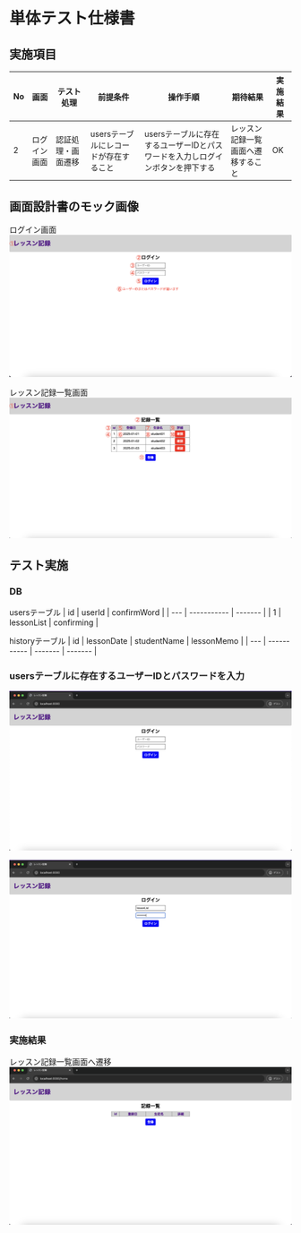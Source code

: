 # 単体テスト仕様書

## 実施項目
| No   | 画面 | テスト処理 | 前提条件 | 操作手順 | 期待結果 | 実施結果 |
| --- | ----------- | ------- | ------- | ------- | ------- | ------- |
| 2 | ログイン画面 | 認証処理・画面遷移 | usersテーブルにレコードが存在すること | usersテーブルに存在するユーザーIDとパスワードを入力しログインボタンを押下する | レッスン記録一覧画面へ遷移すること | OK |

## 画面設計書のモック画像
ログイン画面
![ログイン画面](../../screen-design/images/login.png)

レッスン記録一覧画面
![レッスン記録一覧画面](../../screen-design/images/home.png)

## テスト実施

### DB
usersテーブル
| id | userId | confirmWord |
| --- | ----------- | ------- |
| 1 | lessonList | confirming |

historyテーブル
| id | lessonDate | studentName | lessonMemo |
| --- | ----------- | ------- | ------- |

### usersテーブルに存在するユーザーIDとパスワードを入力
![ログイン画面](../images/test-login.png)

![正しい組み合わせの入力](../images/right-combination.png)

### 実施結果
レッスン記録一覧画面へ遷移
![レッスン記録一覧画面](../images/home-no-record.png)